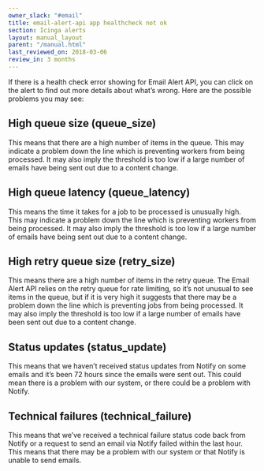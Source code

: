 ```yaml
---
owner_slack: "#email"
title: email-alert-api app healthcheck not ok
section: Icinga alerts
layout: manual_layout
parent: "/manual.html"
last_reviewed_on: 2018-03-06
review_in: 3 months
---
```


If there is a health check error showing for Email Alert API, you can click on the alert to find out more details about what’s wrong. Here are the possible problems you may see:

## High queue size (queue_size)
This means that there are a high number of items in the queue. This may indicate a problem down the line which is preventing workers from being processed. It may also imply the threshold is too low if a large number of emails have being sent out due to a content change.

## High queue latency (queue_latency)
This means the time it takes for a job to be processed is unusually high. This may indicate a problem down the line which is preventing workers from being processed. It may also imply the threshold is too low if a large number of emails have being sent out due to a content change.

## High retry queue size (retry_size)
This means there are a high number of items in the retry queue. The Email Alert API relies on the retry queue for rate limiting, so it’s not unusual to see items in the queue, but if it is very high it suggests that there may be a problem down the line which is preventing jobs from being processed. It may also imply the threshold is too low if a large number of emails have been sent out due to a content change.

## Status updates (status_update)
This means that we haven’t received status updates from Notify on some emails and it’s been 72 hours since the emails were sent out. This could mean there is a problem with our system, or there could be a problem with Notify.

## Technical failures (technical_failure)
This means that we’ve received a technical failure status code back from Notify or a request to send an email via Notify failed within the last hour. This means that there may be a problem with our system or that Notify is unable to send emails.
